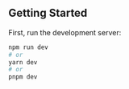 
## Getting Started

First, run the development server:

```bash
npm run dev
# or
yarn dev
# or
pnpm dev
```



